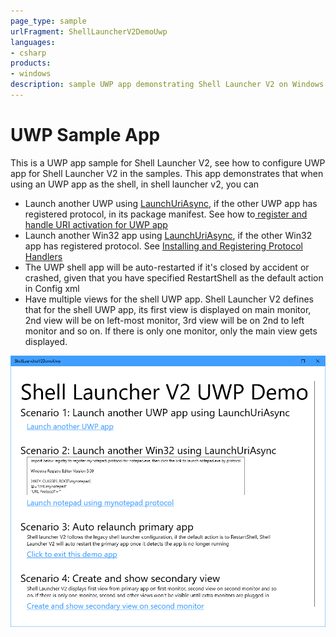 ```yaml
---
page_type: sample
urlFragment: ShellLauncherV2DemoUwp
languages:
- csharp
products:
- windows
description: sample UWP app demonstrating Shell Launcher V2 on Windows 10 Enterprise from 1903 release
---
```


# UWP Sample App

This is a UWP app sample for Shell Launcher V2, see how to configure UWP app for Shell Launcher V2 in the samples. This app demonstrates that when using an UWP app as the shell, in shell launcher v2, you can

* Launch another UWP using [LaunchUriAsync](https://docs.microsoft.com/en-us/uwp/api/windows.system.launcher.launchuriasync), if the other UWP app has registered protocol, in its package manifest. See how to[ register and handle URI activation for UWP app](https://docs.microsoft.com/en-us/windows/uwp/launch-resume/handle-uri-activation)
* Launch another Win32 app using [LaunchUriAsync](https://docs.microsoft.com/en-us/uwp/api/windows.system.launcher.launchuriasync), if the other Win32 app has registered protocol. See [Installing and Registering Protocol Handlers](https://docs.microsoft.com/en-us/windows/desktop/search/-search-3x-wds-ph-install-registration)
* The UWP shell app will be auto-restarted if it's closed by accident or crashed, given that you have specified RestartShell as the default action in Config xml
* Have multiple views for the shell UWP app. Shell Launcher V2 defines that for the shell UWP app, its first view is displayed on main monitor, 2nd view will be on left-most monitor, 3rd view will be on 2nd to left monitor and so on. If there is only one monitor, only the main view gets displayed.

![App screen capture](../Images/UwpSampleScreenCapture.png)
